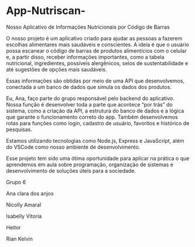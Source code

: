 # App-Nutriscan-
Nosso Aplicativo de Informações Nutricionais por Código de Barras

O nosso projeto é um aplicativo criado para ajudar as pessoas a fazerem escolhas alimentares mais saudáveis e conscientes. A ideia é que o usuário possa escanear o código de barras de produtos alimentícios com o celular e, a partir disso, receber informações importantes, como a tabela nutricional, ingredientes, possíveis alergênicos, selos de sustentabilidade e até sugestões de opções mais saudáveis.

Essas informações são obtidas por meio de uma API que desenvolvemos, conectada a um banco de dados que simula os dados dos produtos.

Eu, Ana, faço parte do grupo responsável pelo backend do aplicativo. Nossa função é desenvolver toda a parte que acontece “por trás” do sistema, como a criação da API, a estrutura do banco de dados e a lógica que garante o funcionamento correto do app. Também desenvolvemos rotas para funções como login, cadastro de usuário, favoritos e histórico de pesquisas.

Estamos utilizando tecnologias como Node.js, Express e JavaScript, além do VSCode como nosso ambiente de desenvolvimento.

Esse projeto tem sido uma ótima oportunidade para aplicar na prática o que aprendemos em aula sobre programação, organização de sistemas e desenvolvimento de soluções úteis para a sociedade.

Grupo 6

Ana clara dos anjos 

Nicolly Amaral

Isabelly Vitoria

Heitor 

Rian Kelvin 
